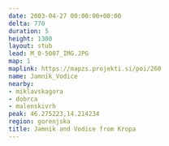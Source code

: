 ```yaml
---
date: 2003-04-27 00:00:00+00:00
delta: 770
duration: 5
height: 1300
layout: stub
lead: M_0-5007_IMG.JPG
map: 1
maplink: https://mapzs.projekti.si/poi/260
name: Jamnik_Vodice
nearby:
- miklavskagora
- dobrca
- malenskivrh
peak: 46.275223,14.214234
region: gorenjska
title: Jamnik and Vodice from Kropa
---
```


